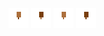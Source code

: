 ![human dark head-1](../share/lair/human_dark_head/human_dark_head-1.png)
![human dark head-3](../share/lair/human_dark_head/human_dark_head-3.png)
![human dark head-2](../share/lair/human_dark_head/human_dark_head-2.png)
![human dark head-4](../share/lair/human_dark_head/human_dark_head-4.png)
